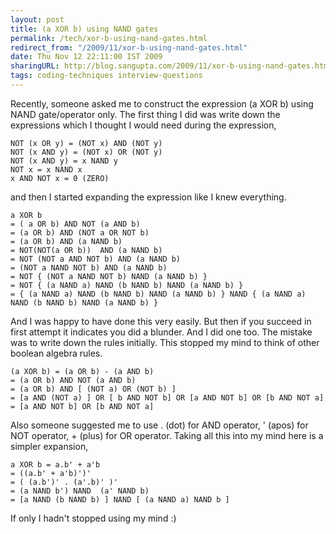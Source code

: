 ```yaml
---
layout: post
title: (a XOR b) using NAND gates
permalink: /tech/xor-b-using-nand-gates.html
redirect_from: "/2009/11/xor-b-using-nand-gates.html"
date: Thu Nov 12 22:11:00 IST 2009
sharingURL: http://blog.sangupta.com/2009/11/xor-b-using-nand-gates.html
tags: coding-techniques interview-questions
---
```


Recently, someone asked me to construct the expression (a XOR b) using NAND 
gate/operator only. The first thing I did was write down the expressions which I thought I would need during the expression,

```
NOT (x OR y) = (NOT x) AND (NOT y)
NOT (x AND y) = (NOT x) OR (NOT y)
NOT (x AND y) = x NAND y
NOT x = x NAND x
x AND NOT x = 0 (ZERO)
```

and then I started expanding the expression like I knew everything.

```text
a XOR b
= ( a OR b) AND NOT (a AND b)
= (a OR b) AND (NOT a OR NOT b)
= (a OR b) AND (a NAND b)
= NOT(NOT(a OR b))  AND (a NAND b)
= NOT (NOT a AND NOT b) AND (a NAND b)
= (NOT a NAND NOT b) AND (a NAND b)
= NOT { (NOT a NAND NOT b) NAND (a NAND b) }
= NOT { (a NAND a) NAND (b NAND b) NAND (a NAND b) }
= { (a NAND a) NAND (b NAND b) NAND (a NAND b) } NAND { (a NAND a) NAND (b NAND b) NAND (a NAND b) }
```

And I was happy to have done this very easily. But then if you succeed in first attempt 
it indicates you did a blunder. And I did one too. The mistake was to write down the rules 
initially. This stopped my mind to think of other boolean algebra rules.

```text
(a XOR b) = (a OR b) - (a AND b)
= (a OR b) AND NOT (a AND b)
= (a OR b) AND [ (NOT a) OR (NOT b) ]
= [a AND (NOT a) ] OR [ b AND NOT b] OR [a AND NOT b] OR [b AND NOT a]
= [a AND NOT b] OR [b AND NOT a]
```

Also someone suggested me to use . (dot) for AND operator, ' (apos) for NOT operator, + (plus) for 
OR operator. Taking all this into my mind here is a simpler expansion,

```text
a XOR b = a.b' + a'b
= ((a.b' + a'b)')'
= ( (a.b')' . (a'.b)' )'
= (a NAND b') NAND  (a' NAND b)
= [a NAND (b NAND b) ] NAND [ (a NAND a) NAND b ]
```

If only I hadn't stopped using my mind :)
